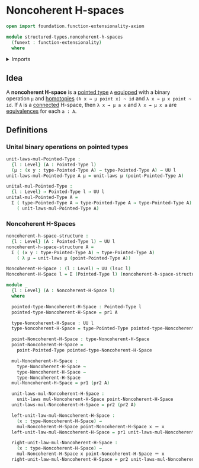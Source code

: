 # Noncoherent H-spaces

```agda
open import foundation.function-extensionality-axiom

module structured-types.noncoherent-h-spaces
  (funext : function-extensionality)
  where
```

<details><summary>Imports</summary>

```agda
open import foundation.dependent-pair-types
open import foundation.identity-types funext
open import foundation.unital-binary-operations
open import foundation.universe-levels

open import structured-types.pointed-types
```

</details>

## Idea

A **noncoherent H-space** is a [pointed type](structured-types.pointed-types.md)
`A` [equipped](foundation.structure.md) with a binary operation `μ` and
[homotopies](foundation-core.homotopies.md) `(λ x → μ point x) ~ id` and
`λ x → μ x point ~ id`. If `A` is a [connected](foundation.connected-types.md)
H-space, then `λ x → μ a x` and `λ x → μ x a` are
[equivalences](foundation-core.equivalences.md) for each `a : A`.

## Definitions

### Unital binary operations on pointed types

```agda
unit-laws-mul-Pointed-Type :
  {l : Level} (A : Pointed-Type l)
  (μ : (x y : type-Pointed-Type A) → type-Pointed-Type A) → UU l
unit-laws-mul-Pointed-Type A μ = unit-laws μ (point-Pointed-Type A)

unital-mul-Pointed-Type :
  {l : Level} → Pointed-Type l → UU l
unital-mul-Pointed-Type A =
  Σ ( type-Pointed-Type A → type-Pointed-Type A → type-Pointed-Type A)
    ( unit-laws-mul-Pointed-Type A)
```

### Noncoherent H-Spaces

```agda
noncoherent-h-space-structure :
  {l : Level} (A : Pointed-Type l) → UU l
noncoherent-h-space-structure A =
  Σ ( (x y : type-Pointed-Type A) → type-Pointed-Type A)
    ( λ μ → unit-laws μ (point-Pointed-Type A))

Noncoherent-H-Space : (l : Level) → UU (lsuc l)
Noncoherent-H-Space l = Σ (Pointed-Type l) (noncoherent-h-space-structure)

module _
  {l : Level} (A : Noncoherent-H-Space l)
  where

  pointed-type-Noncoherent-H-Space : Pointed-Type l
  pointed-type-Noncoherent-H-Space = pr1 A

  type-Noncoherent-H-Space : UU l
  type-Noncoherent-H-Space = type-Pointed-Type pointed-type-Noncoherent-H-Space

  point-Noncoherent-H-Space : type-Noncoherent-H-Space
  point-Noncoherent-H-Space =
    point-Pointed-Type pointed-type-Noncoherent-H-Space

  mul-Noncoherent-H-Space :
    type-Noncoherent-H-Space →
    type-Noncoherent-H-Space →
    type-Noncoherent-H-Space
  mul-Noncoherent-H-Space = pr1 (pr2 A)

  unit-laws-mul-Noncoherent-H-Space :
    unit-laws mul-Noncoherent-H-Space point-Noncoherent-H-Space
  unit-laws-mul-Noncoherent-H-Space = pr2 (pr2 A)

  left-unit-law-mul-Noncoherent-H-Space :
    (x : type-Noncoherent-H-Space) →
    mul-Noncoherent-H-Space point-Noncoherent-H-Space x ＝ x
  left-unit-law-mul-Noncoherent-H-Space = pr1 unit-laws-mul-Noncoherent-H-Space

  right-unit-law-mul-Noncoherent-H-Space :
    (x : type-Noncoherent-H-Space) →
    mul-Noncoherent-H-Space x point-Noncoherent-H-Space ＝ x
  right-unit-law-mul-Noncoherent-H-Space = pr2 unit-laws-mul-Noncoherent-H-Space
```
